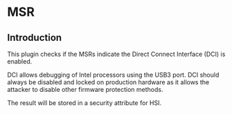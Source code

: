 MSR
===

Introduction
------------

This plugin checks if the MSRs indicate the Direct Connect Interface (DCI) is
enabled.

DCI allows debugging of Intel processors using the USB3 port. DCI should always
be disabled and locked on production hardware as it allows the attacker to
disable other firmware protection methods.

The result will be stored in a security attribute for HSI.
